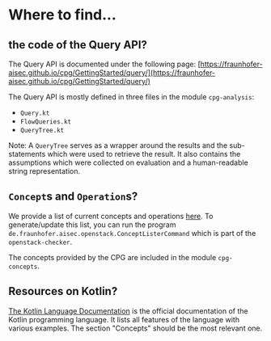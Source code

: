 # Where to find...

## the code of the Query API?

The Query API is documented under the following page: [https://fraunhofer-aisec.github.io/cpg/GettingStarted/query/](https://fraunhofer-aisec.github.io/cpg/GettingStarted/query/)

The Query API is mostly defined in three files in the module `cpg-analysis`:

* `Query.kt`
* `FlowQueries.kt`
* `QueryTree.kt`

Note: A `QueryTree` serves as a wrapper around the results and the sub-statements which were used to retrieve the result.
It also contains the assumptions which were collected on evaluation and a human-readable string representation.

## `Concept`s and `Operation`s?

We provide a list of current concepts and operations [here](list-concepts-and-operations.md).
To generate/update this list, you can run the program `de.fraunhofer.aisec.openstack.ConceptListerCommand` which is part of the `openstack-checker`.

The concepts provided by the CPG are included in the module `cpg-concepts`.

## Resources on Kotlin?

[The Kotlin Language Documentation](https://kotlinlang.org/docs/home.html) is the official documentation of the Kotlin programming language.
It lists all features of the language with various examples. The section "Concepts" should be the most relevant one.